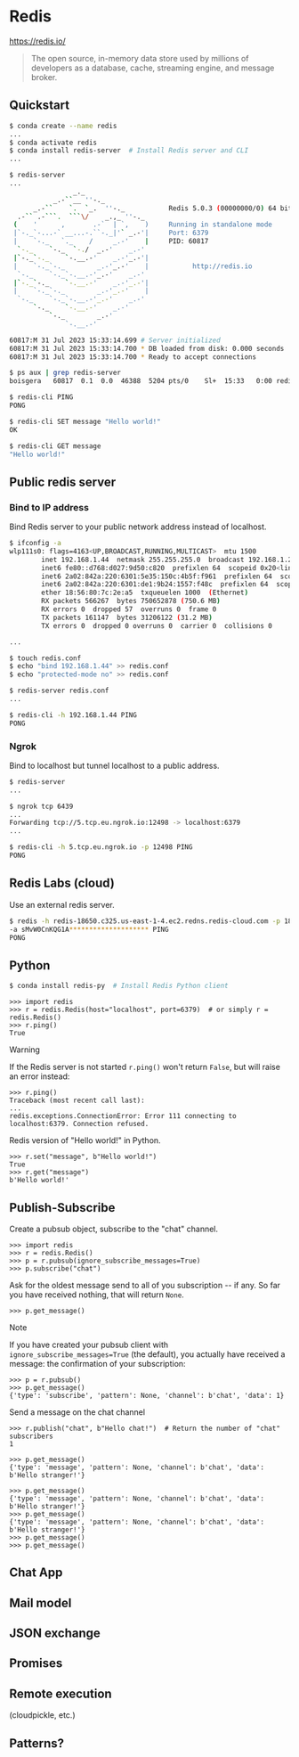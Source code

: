 Redis
================================================================================

<https://redis.io/>

> The open source, in-memory data store used by millions of developers 
> as a database, cache, streaming engine, and message broker. 

## Quickstart

```bash session
$ conda create --name redis
...
$ conda activate redis
$ conda install redis-server  # Install Redis server and CLI
...
```


```bash session
$ redis-server
...
                _._                                                  
           _.-``__ ''-._                                             
      _.-``    `.  `_.  ''-._           Redis 5.0.3 (00000000/0) 64 bit
  .-`` .-```.  ```\/    _.,_ ''-._                                   
 (    '      ,       .-`  | `,    )     Running in standalone mode
 |`-._`-...-` __...-.``-._|'` _.-'|     Port: 6379
 |    `-._   `._    /     _.-'    |     PID: 60817
  `-._    `-._  `-./  _.-'    _.-'                                   
 |`-._`-._    `-.__.-'    _.-'_.-'|                                  
 |    `-._`-._        _.-'_.-'    |           http://redis.io        
  `-._    `-._`-.__.-'_.-'    _.-'                                   
 |`-._`-._    `-.__.-'    _.-'_.-'|                                  
 |    `-._`-._        _.-'_.-'    |                                  
  `-._    `-._`-.__.-'_.-'    _.-'                                   
      `-._    `-.__.-'    _.-'                                       
          `-._        _.-'                                           
              `-.__.-'                                               

60817:M 31 Jul 2023 15:33:14.699 # Server initialized
60817:M 31 Jul 2023 15:33:14.700 * DB loaded from disk: 0.000 seconds
60817:M 31 Jul 2023 15:33:14.700 * Ready to accept connections
```

```bash session
$ ps aux | grep redis-server
boisgera   60817  0.1  0.0  46388  5204 pts/0    Sl+  15:33   0:00 redis-server *:6379
```

```bash session
$ redis-cli PING
PONG
```

```bash session
$ redis-cli SET message "Hello world!" 
OK
```

```bash session
$ redis-cli GET message
"Hello world!"
```

## Public redis server

### Bind to IP address

Bind Redis server to your public network address instead of localhost.

```bash session
$ ifconfig -a
wlp111s0: flags=4163<UP,BROADCAST,RUNNING,MULTICAST>  mtu 1500
        inet 192.168.1.44  netmask 255.255.255.0  broadcast 192.168.1.255
        inet6 fe80::d768:d027:9d50:c820  prefixlen 64  scopeid 0x20<link>
        inet6 2a02:842a:220:6301:5e35:150c:4b5f:f961  prefixlen 64  scopeid 0x0<global>
        inet6 2a02:842a:220:6301:de1:9b24:1557:f48c  prefixlen 64  scopeid 0x0<global>
        ether 18:56:80:7c:2e:a5  txqueuelen 1000  (Ethernet)
        RX packets 566267  bytes 750652878 (750.6 MB)
        RX errors 0  dropped 57  overruns 0  frame 0
        TX packets 161147  bytes 31206122 (31.2 MB)
        TX errors 0  dropped 0 overruns 0  carrier 0  collisions 0

...
```

```bash session
$ touch redis.conf
$ echo "bind 192.168.1.44" >> redis.conf
$ echo "protected-mode no" >> redis.conf
```

```bash session
$ redis-server redis.conf
...
```

```bash session
$ redis-cli -h 192.168.1.44 PING
PONG
```

### Ngrok

Bind to localhost but tunnel localhost to a public address.

```bash session
$ redis-server 
...
```

```bash session
$ ngrok tcp 6439
...                                    
Forwarding tcp://5.tcp.eu.ngrok.io:12498 -> localhost:6379 
...
```

```bash session
$ redis-cli -h 5.tcp.eu.ngrok.io -p 12498 PING
PONG
```

## Redis Labs (cloud)

Use an external redis server.

```bash session
$ redis -h redis-18650.c325.us-east-1-4.ec2.redns.redis-cloud.com -p 18650 
-a sMvW0CnKQG1A******************** PING
PONG
```

## Python

```bash session
$ conda install redis-py  # Install Redis Python client
```

```pycon
>>> import redis
>>> r = redis.Redis(host="localhost", port=6379)  # or simply r = redis.Redis()
>>> r.ping()
True
```

> [!WARNING]
> If the Redis server is not started `r.ping()` won't return `False`,
> but will raise an error instead:
> 
> ```pycon
> >>> r.ping()
> Traceback (most recent call last):
> ...
> redis.exceptions.ConnectionError: Error 111 connecting to localhost:6379. Connection refused.
> ```


Redis version of "Hello world!" in Python.

```pycon
>>> r.set("message", b"Hello world!")
True
>>> r.get("message")
b'Hello world!'
```

## Publish-Subscribe

Create a pubsub object, subscribe to the "chat" channel.

```pycon
>>> import redis
>>> r = redis.Redis()
>>> p = r.pubsub(ignore_subscribe_messages=True)
>>> p.subscribe("chat")
```

Ask for the oldest message send to all of you subscription -- if any. 
So far you have received nothing, that will return `None`.

```pycon
>>> p.get_message()
```

> [!NOTE]
> If you have created your pubsub client with `ignore_subscribe_messages=True`
> (the default), you actually have received a message: the confirmation of your
> subscription:
>
> ```pycon
> >>> p = r.pubsub()
> >>> p.get_message()
> {'type': 'subscribe', 'pattern': None, 'channel': b'chat', 'data': 1}
> ```

Send a message on the chat channel

```pycon
>>> r.publish("chat", b"Hello chat!")  # Return the number of "chat" subscribers
1
```

```pycon
>>> p.get_message()
{'type': 'message', 'pattern': None, 'channel': b'chat', 'data': b'Hello stranger!'}
```



>>> 


```
>>> p.get_message()
{'type': 'message', 'pattern': None, 'channel': b'chat', 'data': b'Hello stranger!'}
>>> p.get_message()
{'type': 'message', 'pattern': None, 'channel': b'chat', 'data': b'Hello stranger!'}
>>> p.get_message()
>>> p.get_message()
```

## Chat App

## Mail model

## JSON exchange

## Promises

## Remote execution

(cloudpickle, etc.)

## Patterns?